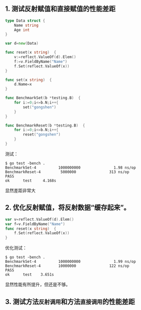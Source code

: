 ## 1. 测试反射赋值和直接赋值的性能差距
```go
type Data struct {
	Name string
	Age int
}

var d=new(Data)

func reset(x string)  {
	v:=reflect.ValueOf(d).Elem()
	f:=v.FieldByName("Name")
	f.Set(reflect.ValueOf(x))
}

func set(x string)  {
	d.Name=x
}

func BenchmarkSet(b *testing.B)  {
	for i:=0;i<=b.N;i++{
		set("gongshen")
	}
}

func BenchmarkReset(b *testing.B)  {
	for i:=0;i<=b.N;i++{
		reset("gongshen")
	}
}
```
测试：
```shell
$ go test -bench .
BenchmarkSet-4          1000000000               1.98 ns/op
BenchmarkReset-4         5000000               313 ns/op
PASS
ok     	test	 4.168s
```
显然差距非常大
## 2. 优化反射赋值，将反射数据“缓存起来”。
```go
var v=reflect.ValueOf(d).Elem()
var f=v.FieldByName("Name")
func reset(x string)  {
	f.Set(reflect.ValueOf(x))
}
```
优化测试：
```shell
$ go test -bench .
BenchmarkSet-4          1000000000               1.99 ns/op
BenchmarkReset-4        10000000               122 ns/op
PASS
ok      test  	3.651s
```
显然性能有所提升，但还是不够。
## 3. 测试方法`反射调用`和方法`直接调用`的性能差距